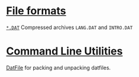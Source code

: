 # [File formats](formats/index.md)

[`*.DAT`](formats/datfile.md) Compressed archives `LANG.DAT` and `INTRO.DAT`

# [Command Line Utilities](commandLine/index.md)

[DatFile](commandLine/DatFile.md) for packing and unpacking datfiles.
